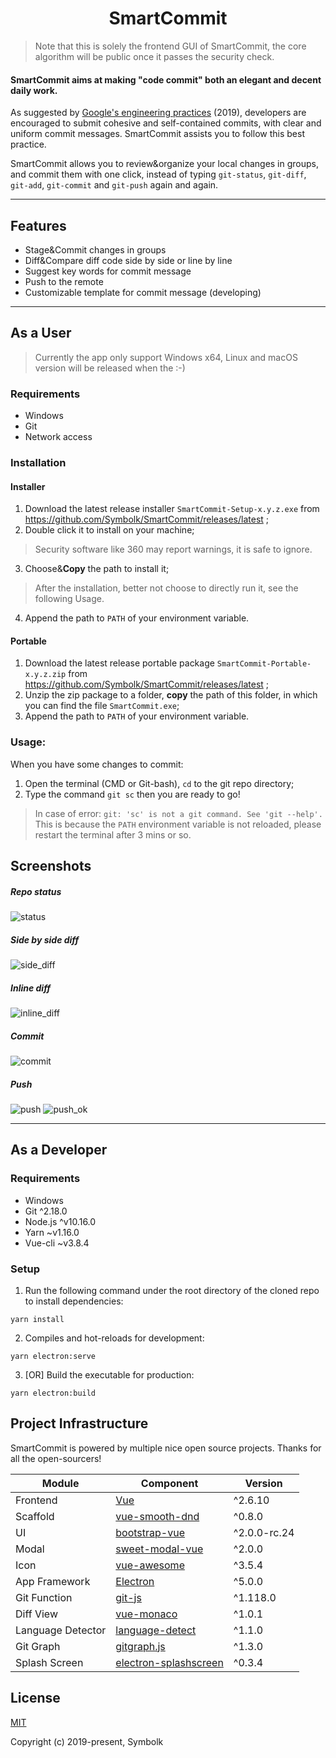 # <center>SmartCommit</center>

> Note that this is solely the frontend GUI of SmartCommit, the core algorithm will be public once it passes the security check.

#### SmartCommit aims at making "code commit" both an elegant and decent daily work.

As suggested by [Google's engineering practices] (2019), developers are encouraged to submit cohesive and self-contained commits, with clear and uniform commit messages. SmartCommit assists you to follow this best practice.

SmartCommit allows you to review&organize your local changes in groups, and commit them with one click, instead of typing `git-status`, `git-diff`, `git-add`, `git-commit` and `git-push` again and again.

[Google's engineering practices]: https://github.com/google/eng-practices/blob/master/review/developer/small-cls.md

---
## Features

- Stage&Commit changes in groups
- Diff&Compare diff code side by side or line by line
- Suggest key words for commit message
- Push to the remote
- Customizable template for commit message (developing)

---

## As a User

> Currently the app only support Windows x64, Linux and macOS version will be released when the :-)

### Requirements

- Windows
- Git
- Network access

### Installation

#### Installer
1. Download the latest release installer `SmartCommit-Setup-x.y.z.exe` from https://github.com/Symbolk/SmartCommit/releases/latest ;
2. Double click it to install on your machine;
> Security software like 360 may report warnings, it is safe to ignore.
3. Choose&**Copy** the path to install it;
> After the installation, better not choose to directly run it, see the following Usage.
4. Append the path to `PATH` of your environment variable.

#### Portable
1. Download the latest release portable package `SmartCommit-Portable-x.y.z.zip` from https://github.com/Symbolk/SmartCommit/releases/latest ;
2. Unzip the zip package to a folder, **copy** the path of this folder, in which you can find the file `SmartCommit.exe`;
3. Append the path to `PATH` of your environment variable.

### Usage:

When you have some changes to commit:

1. Open the terminal (CMD or Git-bash), `cd` to the git repo directory;
2. Type the command `git sc` then you are ready to go!
> In case of error: `git: 'sc' is not a git command. See 'git --help'.`
> This is because the `PATH` environment variable is not reloaded, please restart the terminal after 3 mins or so.

## Screenshots

##### Repo status
![status](/screenshots/status.png?raw=true "status")

##### Side by side diff
![side_diff](/screenshots/side_diff.png?raw=true "side_diff")

##### Inline diff
![inline_diff](/screenshots/inline_diff.png?raw=true "inline_diff")

##### Commit
![commit](/screenshots/commit.png?raw=true "commit")

##### Push
![push](/screenshots/push.png?raw=true "push")
![push_ok](/screenshots/push_ok.png?raw=true "push_ok")

---

## As a Developer

### Requirements

- Windows
- Git ^2.18.0
- Node.js ^v10.16.0
- Yarn ~v1.16.0
- Vue-cli ~v3.8.4

### Setup

1. Run the following command under the root directory of the cloned repo to install dependencies:

```
yarn install
```
2. Compiles and hot-reloads for development:

```
yarn electron:serve
```

3. [OR] Build the executable for production:

```
yarn electron:build
```

## Project Infrastructure

SmartCommit is powered by multiple nice open source projects. Thanks for all the open-sourcers!

| Module       | Component              | Version |
| ------------ | --------------------- | -------------------- |
| Frontend| [Vue] | ^2.6.10 |
| Scaffold| [vue-smooth-dnd] | ^0.8.0 |
| UI | [bootstrap-vue] | ^2.0.0-rc.24 |
| Modal | [sweet-modal-vue] | ^2.0.0 |
| Icon | [vue-awesome] | ^3.5.4 |
| App Framework| [Electron] | ^5.0.0 |
| Git Function | [git-js] | ^1.118.0 |
| Diff View | [vue-monaco] | ^1.0.1|
| Language Detector | [language-detect] | ^1.1.0 |
| Git Graph | [gitgraph.js] | ^1.3.0 |
| Splash Screen | [electron-splashscreen] | ^0.3.4 |

[Vue]: https://github.com/vuejs/vue
[bootstrap-vue]: https://github.com/bootstrap-vue/bootstrap-vue
[Electron]: https://github.com/electron/electron
[vue-monaco]: https://github.com/egoist/vue-monaco
[language-detect]: https://github.com/blakeembrey/node-language-detect
[sweet-modal-vue]: https://github.com/adeptoas/sweet-modal-vue
[vue-awesome]: https://github.com/Justineo/vue-awesome
[vue-smooth-dnd]: https://github.com/kutlugsahin/vue-smooth-dnd
[git-js]: https://github.com/steveukx/git-js
[gitgraph.js]: https://github.com/nicoespeon/gitgraph.js
[electron-splashscreen]: https://github.com/trodi/electron-splashscreen


## License

[MIT](http://opensource.org/licenses/MIT)

Copyright (c) 2019-present, Symbolk

